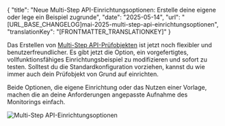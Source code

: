{
  "title": "Neue Multi-Step API-Einrichtungsoptionen: Erstelle deine eigene oder lege ein Beispiel zugrunde",
  "date": "2025-05-14",
  "url": "[URL_BASE_CHANGELOG]mai-2025-multi-step-api-einrichtungsoptionen",
  "translationKey": "[FRONTMATTER_TRANSLATIONKEY]"
}

Das Erstellen von [Multi-Step API-Prüfobjekten]([LINK_URL_1]) ist jetzt noch flexibler und benutzerfreundlicher. Es gibt jetzt die Option, ein vorgefertigtes, vollfunktionsfähiges Einrichtungsbeispiel zu modifizieren und sofort zu testen. Solltest du die Standardkonfiguration vorziehen, kannst du wie immer auch dein Prüfobjekt von Grund auf einrichten.

Beide Optionen, die eigene Einrichtung oder das Nutzen einer Vorlage, machen die an deine Anforderungen angepasste Aufnahme des Monitorings einfach.

![Multi-Step API-Einrichtungsoptionen]([LINK_URL_2])